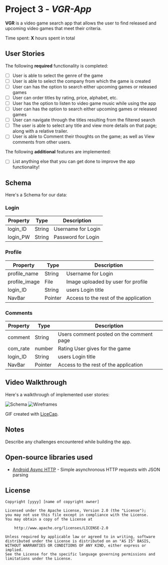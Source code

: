 # Project 3 - *VGR-App*

**VGR** is a video game search app that allows the user to find released and upcoming video games that meet their criteria.

Time spent: **X** hours spent in total

## User Stories

The following **required** functionality is completed:

- [ ] User is able to select the genre of the game
- [ ] User is able to select the company from which the game is created
- [ ] User can has the option to search either upcoming games or released games
- [ ] User can order titles by rating, price, alphabet, etc.
- [ ] User has the option to listen to video game music while using the app
- [ ] User can has the option to search either upcoming games or released games
- [ ] User can navigate through the titles resulting from the filtered search
- [ ] The user is able to select any title and view more details on that page; along with a relative trailer.
- [ ] User is able to Comment their thoughts on the game; as well as View comments from other users.

The following **additional** features are implemented:

- [ ] List anything else that you can get done to improve the app functionality!

## Schema

Here's a Schema for our data:

### Login

| __Property__ | __Type__  |       __Description__       |
|--------------|-----------|-----------------------------|
| login_ID     | String    | Username for Login          |
| login_PW     | String    | Password for Login          |


### Profile

| __Property__ | __Type__  |            __Description__              |
|--------------|-----------|-----------------------------------------|
| profile_name | String    | Username for Login                      |
| profile_image| File      | Image uploaded by user for profile      |
| login_ID     | String    | users Login title                       |
| NavBar       | Pointer   | Access to the rest of the application   |


### Comments

| __Property__ | __Type__  |            __Description__              |
|--------------|-----------|-----------------------------------------|
| comment      | String    | Users comment posted on the comment page|
| com_rate     | number    | Rating User gives for the game          |
| login_ID     | String    | users Login title                       |
| NavBar       | Pointer   | Access to the rest of the application   |


## Video Walkthrough

Here's a walkthrough of implemented user stories:

<img src='https://github.com/Game-Recommendation/VGR-App/blob/master/Schema.jpg?raw=true' title='Schema' width='' alt='Schema' />

<img src='https://github.com/Game-Recommendation/VGR-App/blob/master/Wireframes.jpg?raw=true' title='Wireframes' width='' alt='Wireframes' />

GIF created with [LiceCap](http://www.cockos.com/licecap/).

## Notes

Describe any challenges encountered while building the app.

## Open-source libraries used

- [Android Async HTTP](https://github.com/codepath/CPAsyncHttpClient) - Simple asynchronous HTTP requests with JSON parsing

## License

    Copyright [yyyy] [name of copyright owner]

    Licensed under the Apache License, Version 2.0 (the "License");
    you may not use this file except in compliance with the License.
    You may obtain a copy of the License at

        http://www.apache.org/licenses/LICENSE-2.0

    Unless required by applicable law or agreed to in writing, software
    distributed under the License is distributed on an "AS IS" BASIS,
    WITHOUT WARRANTIES OR CONDITIONS OF ANY KIND, either express or implied.
    See the License for the specific language governing permissions and
    limitations under the License.
